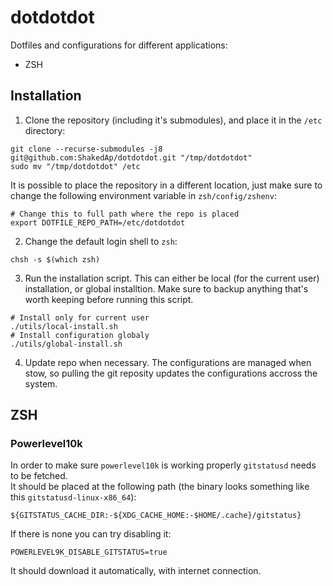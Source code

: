 # dotdotdot
Dotfiles and configurations for different applications:  
* ZSH
  
## Installation
1. Clone the repository (including it's submodules), and place it in the `/etc` directory:  
```
git clone --recurse-submodules -j8 git@github.com:ShakedAp/dotdotdot.git "/tmp/dotdotdot"
sudo mv "/tmp/dotdotdot" /etc
```
It is possible to place the repository in a different location, just make sure to change the following environment variable in `zsh/config/zshenv`:  
```
# Change this to full path where the repo is placed
export DOTFILE_REPO_PATH=/etc/dotdotdot
```
  
2. Change the default login shell to `zsh`:
```
chsh -s $(which zsh)
```
  
3. Run the installation script. This can either be local (for the current user) installation, or global installtion. Make sure to backup anything that's worth keeping before running this script.
```
# Install only for current user
./utils/local-install.sh
# Install configuration globaly
./utils/global-install.sh
```
  
4. Update repo when necessary. The configurations are managed when stow, so pulling the git reposity updates the configurations accross the system.
  

## ZSH

### Powerlevel10k

In order to make sure `powerlevel10k` is working properly `gitstatusd` needs to be fetched.  
It should be placed at the following path (the binary looks something like this `gitstatusd-linux-x86_64`):  
```
${GITSTATUS_CACHE_DIR:-${XDG_CACHE_HOME:-$HOME/.cache}/gitstatus}
```
If there is none you can try disabling it:  
```
POWERLEVEL9K_DISABLE_GITSTATUS=true
```
It should download it automatically, with internet connection.  


